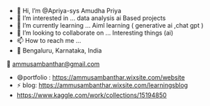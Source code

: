 - 👋 Hi, I’m @Apriya-sys
  Amudha Priya 
- 👀 I’m interested in ...
 data analysis ai Based projects 
- 🌱 I’m currently learning ...
  Aiml learning ( generative ai ,chat gpt )
- 💞️ I’m looking to collaborate on ...
 Interesting things (ai)
- 📫 How to reach me ...
-  📍 Bengaluru, Karnataka, India
  
📧 ammusambanthar@gmail.com
  
- 😄portfolio : https://ammusambanthar.wixsite.com/website
- ⚡ blog: https://ammusambanthar.wixsite.com/learningsblog
- https://www.kaggle.com/work/collections/15194850
<!---
Apriya-sys/Apriya-sys is a ✨ special ✨ repository because its `README.md` (this file) appears on your GitHub profile.
You can click the Preview link to take a look at your changes.
--->
